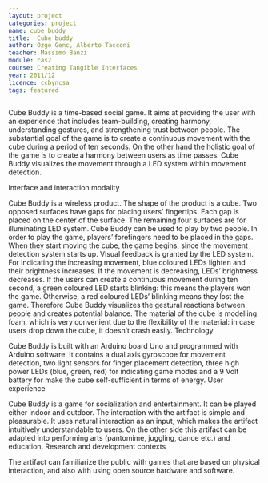 ```yaml
---
layout: project
categories: project
name: cube_buddy
title:  Cube buddy
author: Ozge Genc, Alberto Tacconi
teacher: Massimo Banzi
module: cas2
course: Creating Tangible Interfaces
year: 2011/12
licence: ccbyncsa
tags: featured
---
```

Cube Buddy is a time-based social game. It aims at providing the user with an experience that includes team-building, creating harmony, understanding gestures, and strengthening trust between people. The substantial goal of the game is to create a continuous movement with the cube during a period of ten seconds. On the other hand the holistic goal of the game is to create a harmony between users as time passes. Cube Buddy visualizes the movement through a LED system within movement detection.
 

Interface and interaction modality

Cube Buddy is a wireless product. The shape of the product is a cube. Two opposed surfaces have gaps for placing users’ fingertips. Each gap is placed on the center of the surface. The remaining four surfaces are for illuminating LED system. Cube Buddy can be used to play by two people. In order to play the game, players’ forefingers need to be placed in the gaps. When they start moving the cube, the game begins, since the movement detection system starts up. Visual feedback is granted by the LED system. For indicating the increasing movement, blue coloured LEDs lighten and their brightness increases. If the movement is decreasing, LEDs’ brightness decreases. If the users can create a continuous movement during ten second, a green coloured LED starts blinking: this means the players won the game. Otherwise, a red coloured LEDs’ blinking means they lost the game. Therefore Cube Buddy visualizes the gestural reactions between people and creates potential balance. The material of the cube is modelling foam, which is very convenient due to the flexibility of the material: in case users drop down the cube, it doesn’t crash easily.
Technology

Cube Buddy is built with an Arduino board Uno and programmed with Arduino software. It contains a dual axis gyroscope for movement detection, two light sensors for finger placement detection, three high power LEDs (blue, green, red) for indicating game modes and a 9 Volt battery for make the cube self-sufficient in terms of energy.
User experience

Cube Buddy is a game for socialization and entertainment. It can be played either indoor and outdoor. The interaction with the artifact is simple and pleasurable. It uses natural interaction as an input, which makes the artifact intuitively understandable to users. On the other side this artifact can be adapted into performing arts (pantomime, juggling, dance etc.) and education.
Research and development contexts

The artifact can familiarize the public with games that are based on physical interaction, and also with using open source hardware and software. 
